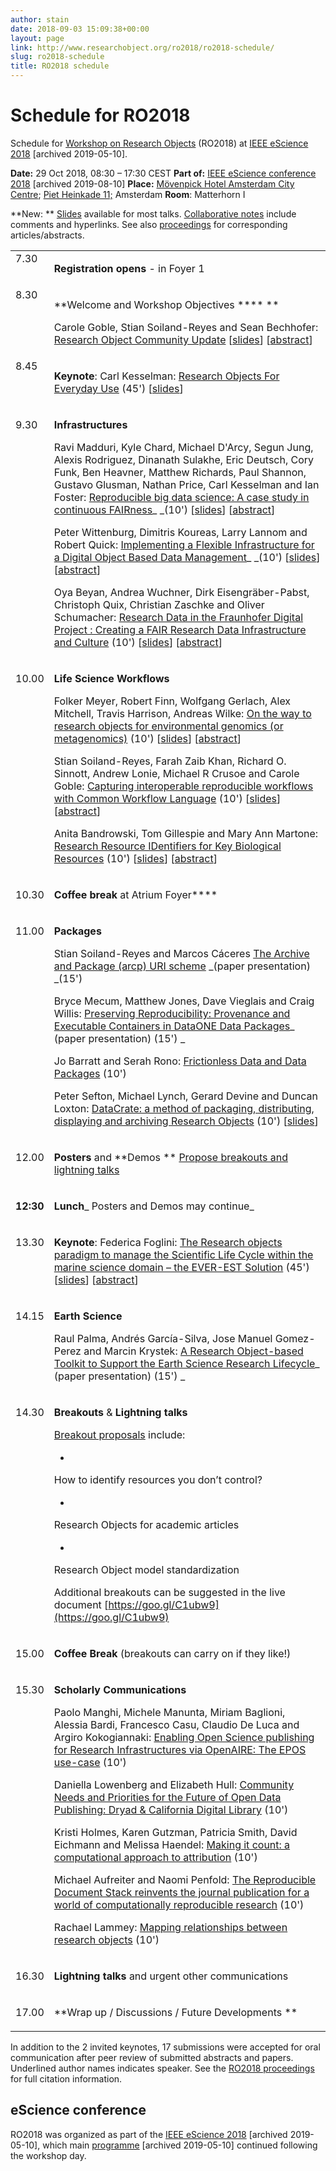 ```yaml
---
author: stain
date: 2018-09-03 15:09:38+00:00
layout: page
link: http://www.researchobject.org/ro2018/ro2018-schedule/
slug: ro2018-schedule
title: RO2018 schedule
---
```

# Schedule for RO2018


Schedule for [Workshop on Research Objects](http://researchobject.org/ro2018/) (RO2018) at [IEEE eScience 2018](http://archive.is/X2PYb) [archived 2019-05-10].


**Date:** 29 Oct 2018, 08:30 – 17:30 CEST
**Part of:** [IEEE eScience conference 2018](http://archive.is/y9rva) [archived 2019-08-10]
**Place:** [Mövenpick Hotel Amsterdam City Centre](https://www.movenpick.com/en/europe/netherlands/amsterdam/hotel-amsterdam/meetings/); [Piet Heinkade 11;](https://www.google.com/maps/place/Piet+Heinkade+11,+1019+BR+Amsterdam,+Netherlands) Amsterdam
**Room**: Matterhorn I


**New: ** [Slides](https://www.dropbox.com/sh/i2060ctj1wzglax/AAAuiVDKaDFMOzwyYSQxw67ba?dl=0 ) available for most talks. [Collaborative notes]( https://goo.gl/C1ubw9) include comments and hyperlinks. See also [proceedings](http://www.researchobject.org/ro2018/ro2018-proceedings/) for corresponding articles/abstracts.




<table width="608" > 
<tbody >
<tr >

<td style="vertical-align: top;" >7.30
</td>

<td >


**Registration opens** - in Foyer 1



</td>
</tr>
<tr >

<td style="vertical-align: top;" >8.30
</td>

<td >


**Welcome and Workshop Objectives ****
**




Carole Goble, Stian Soiland-Reyes and Sean Bechhofer:
[ Research Object Community Update](https://doi.org/10.5281/zenodo.1484286) [[slides](https://doi.org/10.5281/zenodo.1484286)] [[abstract](https://doi.org/10.5281/zenodo.1313066)]



</td>
</tr>
<tr >

<td style="vertical-align: top;" >8.45
</td>

<td >


**Keynote**: Carl Kesselman:
[ Research Objects For Everyday Use](https://doi.org/10.5281/zenodo.1484341) (45') [[slides](https://doi.org/10.5281/zenodo.1484341)]



</td>
</tr>
<tr >

<td style="vertical-align: top;" >


9.30



</td>

<td >


**Infrastructures**




Ravi Madduri, Kyle Chard, Michael D'Arcy, Segun Jung, Alexis Rodriguez, Dinanath Sulakhe, Eric Deutsch, Cory Funk, Ben Heavner, Matthew Richards, Paul Shannon, Gustavo Glusman, Nathan Price, Carl Kesselman and Ian Foster:
[Reproducible big data science: A case study in continuous FAIRness](https://doi.org/10.5281/zenodo.1484403)_ _(10') [[slides](https://doi.org/10.5281/zenodo.1484403)] [[abstract](http://doi.org/10.5281/zenodo.1310034)]




Peter Wittenburg, Dimitris Koureas, Larry Lannom and Robert Quick:
[Implementing a Flexible Infrastructure for a Digital Object Based Data Management](https://doi.org/10.5281/zenodo.1484424)_ _(10') [[slides](https://doi.org/10.5281/zenodo.1484424)] [[abstract](https://doi.org/10.5281/zenodo.1310621)]




Oya Beyan, Andrea Wuchner, Dirk Eisengräber-Pabst, Christoph Quix, Christian Zaschke and Oliver Schumacher:
[Research Data in the Fraunhofer Digital Project : Creating a FAIR Research Data Infrastructure and Culture](https://doi.org/10.5281/zenodo.1484442) (10') [[slides](https://doi.org/10.5281/zenodo.1484442)] [[abstract](https://doi.org/10.5281/zenodo.1441011)]



</td>
</tr>
<tr >

<td style="vertical-align: top;" >


10.00



</td>

<td >


**Life Science Workflows**




Folker Meyer, Robert Finn, Wolfgang Gerlach, Alex Mitchell, Travis Harrison, Andreas Wilke:
[On the way to research objects for environmental genomics (or metagenomics)](https://doi.org/10.5281/zenodo.1484480) (10') [[slides](https://doi.org/10.5281/zenodo.1484480)] [[abstract](https://doi.org/10.5281/zenodo.1309962)]




Stian Soiland-Reyes, Farah Zaib Khan, Richard O. Sinnott, Andrew Lonie, Michael R Crusoe and Carole Goble:
[Capturing interoperable reproducible workflows with Common Workflow Language](https://doi.org/10.5281/zenodo.1484496) (10') [[slides](http://slides.com/soilandreyes/2018-10-29-cwlprov)] [[abstract](http://s11.no/2018/cwl.html)]




Anita Bandrowski, Tom Gillespie and Mary Ann Martone:
[Research Resource IDentifiers for Key Biological Resources](https://doi.org/10.5281/zenodo.1484502) (10') [[slides](https://doi.org/10.5281/zenodo.1484502)] [[abstract](https://doi.org/10.5281/zenodo.1412731)]



</td>
</tr>
<tr >

<td style="vertical-align: top;" >


10.30



</td>

<td >


**Coffee break** at Atrium Foyer****



</td>
</tr>
<tr >

<td style="vertical-align: top;" >


11.00



</td>

<td >


**Packages**




Stian Soiland-Reyes and Marcos Cáceres
[The Archive and Package (arcp) URI scheme](https://doi.org/10.5281/zenodo.1320264) _(paper presentation) _(15')




Bryce Mecum, Matthew Jones, Dave Vieglais and Craig Willis:
[Preserving Reproducibility: Provenance and Executable Containers in DataONE Data Packages](https://doi.org/10.5281/zenodo.1420531)_ (paper presentation) (15')
_




Jo Barratt and Serah Rono:
[Frictionless Data and Data Packages](https://doi.org/10.5281/zenodo.1301152) (10')




Peter Sefton, Michael Lynch, Gerard Devine and Duncan Loxton:
[DataCrate: a method of packaging, distributing, displaying and archiving Research Objects](https://data.research.uts.edu.au/examples/v1.0/datacrate-RO-2018/data/paper.html) (10') [[slides](http://ptsefton.com/2018/10/29/sefton-ro2018.htm)]




</td>
</tr>
<tr >

<td style="vertical-align: top;" >


12.00



</td>

<td >


**Posters** and **Demos
** [Propose breakouts and lightning talks](https://goo.gl/C1ubw9)



</td>
</tr>
<tr >

<td >


**12:30**



</td>

<td >


**Lunch**_ Posters and Demos may continue_



</td>
</tr>
<tr >

<td style="vertical-align: top;" >


13.30



</td>

<td >


**Keynote**: Federica Foglini:
[The Research objects paradigm to manage the Scientific Life Cycle within the marine science domain – the EVER-EST Solution](https://doi.org/10.5281/zenodo.1484377) (45') [[slides](https://doi.org/10.5281/zenodo.1484377)] [[abstract](https://doi.org/10.5281/zenodo.1408170)]



</td>
</tr>
<tr >

<td style="vertical-align: top;" >


14.15



</td>

<td >


**Earth Science**




Raul Palma, Andrés García-Silva, Jose Manuel Gomez-Perez and Marcin Krystek:
[A Research Object-based Toolkit to Support the Earth Science Research Lifecycle](http://sandbox.rohub.org/rodl/ROs/ROToolkit_ro2018-published/ROToolkit-ES-CR.pdf)_ (paper presentation) (15')
_



</td>
</tr>
<tr >

<td style="vertical-align: top;" >


14.30



</td>

<td >


**Breakouts** & **Lightning talks**




[Breakout proposals](https://docs.google.com/document/d/18Rxa6XEiPkcNPd7Uye58Wz-1wNEgVD9ijv0LwH7HAuI/edit#) include:





	
  * 


How to identify resources you don’t control?




	
  * 


Research Objects for academic articles




	
  * 


Research Object model standardization







Additional breakouts can be suggested in the live document [https://goo.gl/C1ubw9](https://goo.gl/C1ubw9)



</td>
</tr>
<tr >

<td style="vertical-align: top;" >


15.00



</td>

<td >


**Coffee Break** (breakouts can carry on if they like!)



</td>
</tr>
<tr >

<td style="vertical-align: top;" >


15.30



</td>

<td >


**Scholarly Communications**




Paolo Manghi, Michele Manunta, Miriam Baglioni, Alessia Bardi, Francesco Casu, Claudio De Luca and Argiro Kokogiannaki:
[Enabling Open Science publishing for Research Infrastructures via OpenAIRE: The EPOS use-case](https://doi.org/10.5281/zenodo.1412509) (10')




Daniella Lowenberg and Elizabeth Hull:
[Community Needs and Priorities for the Future of Open Data Publishing: Dryad & California Digital Library](https://doi.org/10.5281/zenodo.1299320) (10')




Kristi Holmes, Karen Gutzman, Patricia Smith, David Eichmann and Melissa Haendel:
[Making it count: a computational approach to attribution](https://doi.org/10.5281/zenodo.1312651) (10')




Michael Aufreiter and Naomi Penfold:
[The Reproducible Document Stack reinvents the journal publication for a world of computationally reproducible research](https://doi.org/10.5281/zenodo.1311612) (10')




Rachael Lammey:
[Mapping relationships between research objects](https://doi.org/10.5281/zenodo.1410238) (10')



</td>
</tr>
<tr >

<td style="vertical-align: top;" >


16.30



</td>

<td >


**Lightning talks** and urgent other communications



</td>
</tr>
<tr >

<td style="vertical-align: top;" >


17.00



</td>

<td >


**Wrap up / Discussions / Future Developments
**



</td>
</tr>
</tbody>
</table>




In addition to the 2 invited keynotes, 17 submissions were accepted for oral communication after peer review of submitted abstracts and papers. Underlined author names indicates speaker. See the [RO2018 proceedings](http://www.researchobject.org/ro2018/ro2018-proceedings/) for full citation information.


## eScience conference


RO2018 was organized as part of the [IEEE eScience 2018](http://archive.is/X2PYb) [archived 2019-05-10], which main [programme](http://archive.is/BQdFg) [archived 2019-05-10] continued following the workshop day.

